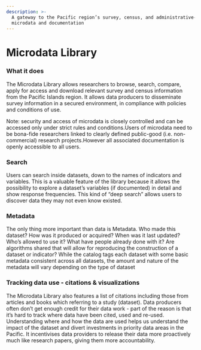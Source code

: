 ```yaml
---
description: >-
  A gateway to the Pacific region’s survey, census, and administrative-based
  microdata and documentation
---
```


# Microdata Library

### What it does

The Microdata Library allows researchers to browse, search, compare, apply for access and download relevant survey and census information from the Pacific Islands region. It allows data producers to disseminate survey information in a secured environment, in compliance with policies and conditions of use.

Note: security and access of microdata is closely controlled and can be accessed only under strict rules and conditions.Users of microdata need to be bona-fide researchers linked to clearly defined public-good \(i.e. non-commercial\) research projects.However all associated documentation is openly accessible to all users.

### Search

Users can search inside datasets, down to the names of indicators and variables. This is a valuable feature of the library because it allows the possibility to explore a dataset’s variables \(if documented\) in detail and show response frequencies. This kind of “deep search” allows users to discover data they may not even know existed.

### Metadata

The only thing more important than data is Metadata. Who made this dataset? How was it produced or acquired? When was it last updated? Who’s allowed to use it? What have people already done with it? Are algorithms shared that will allow for reproducing the construction of a dataset or indicator? While the catalog tags each dataset with some basic metadata consistent across all datasets, the amount and nature of the metadata will vary depending on the type of dataset

### Tracking data use - citations & visualizations

The Microdata Library also features a list of citations including those from articles and books which referring to a study \(dataset\). Data producers often don’t get enough credit for their data work - part of the reason is that it’s hard to track where data have been cited, used and re-used. Understanding where and how the data are used helps us understand the impact of the dataset and divert investments in priority data areas in the Pacific. It incentivises data providers to release their data more proactively much like research papers, giving them more accountability.



